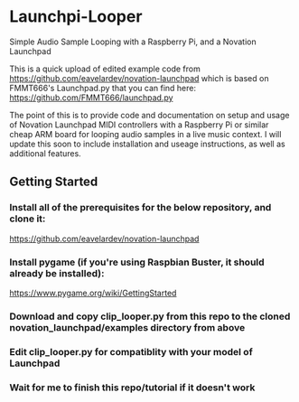 # Launchpi-Looper
Simple Audio Sample Looping with a Raspberry Pi, and a Novation Launchpad

This is a quick upload of edited example code from https://github.com/eavelardev/novation-launchpad which is based on FMMT666's Launchpad.py that you can find here: https://github.com/FMMT666/launchpad.py

The point of this is to provide code and documentation on setup and usage of Novation Launchpad MIDI controllers with a Raspberry Pi or similar cheap ARM board for looping audio samples in a live music context.  I will update this soon to include installation and useage instructions, as well as additional features. 

## Getting Started

### Install all of the prerequisites for the below repository, and clone it:
https://github.com/eavelardev/novation-launchpad

### Install pygame (if you're using Raspbian Buster, it should already be installed):
https://www.pygame.org/wiki/GettingStarted

### Download and copy clip_looper.py from this repo to the cloned novation_launchpad/examples directory from above

### Edit clip_looper.py for compatiblity with your model of Launchpad

### Wait for me to finish this repo/tutorial if it doesn't work

